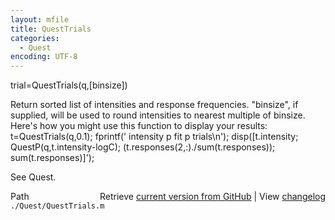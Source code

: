 ```yaml
---
layout: mfile
title: QuestTrials
categories:
  - Quest
encoding: UTF-8
---
```


trial=QuestTrials\(q,\[binsize\]\)

Return sorted list of intensities and response frequencies.
"binsize", if supplied, will be used to round intensities to nearest multiple of binsize.
Here's how you might use this function to display your results:
        t=QuestTrials\(q,0.1\);
        fprintf\(' intensity     p fit         p    trials\\n'\);
        disp\(\[t.intensity; QuestP\(q,t.intensity-logC\); \(t.responses\(2,:\)./sum\(t.responses\)\); sum\(t.responses\)\]'\);

See Quest.


<div class="code_header" style="text-align:right;">
  <span style="float:left;">Path&nbsp;&nbsp;</span> <span class="counter">Retrieve <a href=
  "https://raw.github.com/Psychtoolbox-3/Psychtoolbox-3/beta/./Quest/QuestTrials.m">current version from GitHub</a> | View <a href=
  "https://github.com/Psychtoolbox-3/Psychtoolbox-3/commits/beta/./Quest/QuestTrials.m">changelog</a></span>
</div>
<div class="code">
  <code>./Quest/QuestTrials.m</code>
</div>
